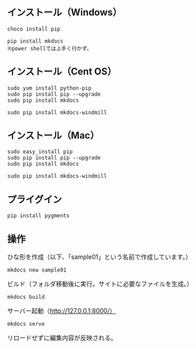 ## インストール（Windows）
```
choco install pip

pip install mkdocs
※power shellでは上手く行かず。
```

## インストール（Cent OS）
```
sudo yum install python-pip
sudo pip install pip --upgrade
sudo pip install mkdocs

sudo pip install mkdocs-windmill
```

## インストール（Mac）
```
sudo easy_install pip
sudo pip install pip --upgrade
sudo pip install mkdocs

sudo pip install mkdocs-windmill
```

## プライグイン
```
pip install pygments
```

## 操作
ひな形を作成（以下、「sample01」という名前で作成しています。）
```
mkdocs new sample01
```
ビルド（フォルダ移動後に実行。サイトに必要なファイルを生成。）
```
mkdocs build
```
サーバー起動（http://127.0.0.1:8000/）
```
mkdocs serve
```
リロードせずに編集内容が反映される。


